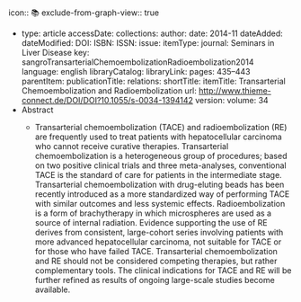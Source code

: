 icon:: 📚
exclude-from-graph-view:: true

- type: article
  accessDate: 
  collections: 
  author: 
  date: 2014-11
  dateAdded: 
  dateModified: 
  DOI: 
  ISBN: 
  ISSN: 
  issue: 
  itemType: 
  journal: Seminars in Liver Disease
  key: sangroTransarterialChemoembolizationRadioembolization2014
  language: english
  libraryCatalog: 
  libraryLink: 
  pages: 435–443
  parentItem: 
  publicationTitle: 
  relations: 
  shortTitle: 
  itemTitle: Transarterial Chemoembolization and Radioembolization
  url: http://www.thieme-connect.de/DOI/DOI?10.1055/s-0034-1394142
  version: 
  volume: 34
- Abstract
	- <p>Transarterial chemoembolization (TACE) and radioembolization (RE) are frequently used to treat patients with hepatocellular carcinoma who cannot receive curative therapies. Transarterial chemoembolization is a heterogeneous group of procedures; based on two positive clinical trials and three meta-analyses, conventional TACE is the standard of care for patients in the intermediate stage. Transarterial chemoembolization with drug-eluting beads has been recently introduced as a more standardized way of performing TACE with similar outcomes and less systemic effects. Radioembolization is a form of brachytherapy in which microspheres are used as a source of internal radiation. Evidence supporting the use of RE derives from consistent, large-cohort series involving patients with more advanced hepatocellular carcinoma, not suitable for TACE or for those who have failed TACE. Transarterial chemoembolization and RE should not be considered competing therapies, but rather complementary tools. The clinical indications for TACE and RE will be further refined as results of ongoing large-scale studies become available.</p>
